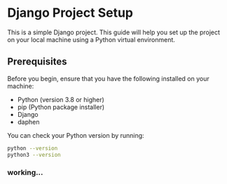 # Django Project Setup  

This is a simple Django project. This guide will help you set up the project on your local machine using a Python virtual environment.  

## Prerequisites  

Before you begin, ensure that you have the following installed on your machine:  
- Python (version 3.8 or higher)  
- pip (Python package installer)
- Django
- daphen

You can check your Python version by running:  
```bash  
python --version  
python3 --version  
```
### working...
